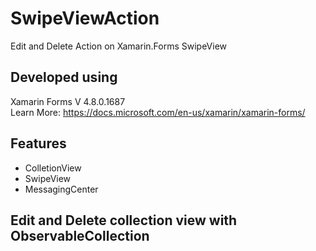 # SwipeViewAction
Edit and Delete Action on Xamarin.Forms SwipeView

## Developed using 
Xamarin Forms V 4.8.0.1687<br>
Learn More: https://docs.microsoft.com/en-us/xamarin/xamarin-forms/

## Features
* ColletionView
* SwipeView
* MessagingCenter

## Edit and Delete collection view with ObservableCollection



